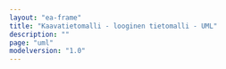 ```yaml
---
layout: "ea-frame"
title: "Kaavatietomalli - looginen tietomalli - UML"
description: ""
page: "uml"
modelversion: "1.0"
---
```

